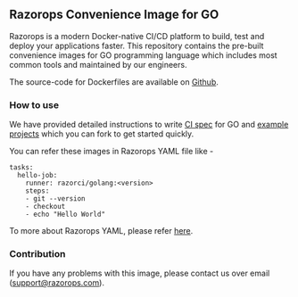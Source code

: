 ## Razorops Convenience Image for GO

Razorops is a modern Docker-native CI/CD platform to build, test and deploy your applications faster. This repository contains the pre-built convenience images for GO programming language which includes most common tools and maintained by our engineers.

The source-code for Dockerfiles are available on [Github](https://github.com/razorci/image-gen/tree/master/generated/golang).

### How to use

We have provided detailed instructions to write [CI spec](https://docs.razorops.com/guides/golang) for GO and [example projects](https://docs.razorops.com/guides/examples/) which you can fork to get started quickly.

You can refer these images in Razorops YAML file like -

```
tasks:
  hello-job:
    runner: razorci/golang:<version>
    steps:
    - git --version
    - checkout
    - echo "Hello World"
```

To more about Razorops YAML, please refer [here](https://docs.razorops.com/config/spec/).

### Contribution

If you have any problems with this image, please contact us over email (support@razorops.com).
